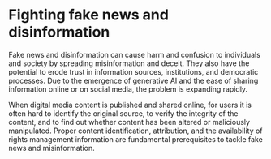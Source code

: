 # Fighting fake news and disinformation

Fake news and disinformation can cause harm and confusion to individuals and society by spreading misinformation and deceit. They also have the potential to erode trust in information sources, institutions, and democratic processes. Due to the emergence of generative AI and the ease of sharing information online or on social media, the problem is expanding rapidly.

When digital media content is published and shared online, for users it is often hard to identify the original source, to verify the integrity of the content, and to find out whether content has been altered or maliciously manipulated. Proper content identification, attribution, and the availability of rights management information are fundamental prerequisites to tackle fake news and misinformation.
